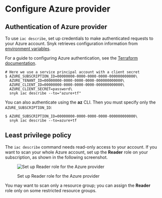 # Configure Azure provider

## Authentication of Azure provider

To use `iac describe`, set up credentials to make authenticated requests to your Azure account. Snyk retrieves configuration information from [environment variables](https://docs.microsoft.com/en-us/azure/developer/go/azure-sdk-authorization#use-environment-based-authentication).

For a guide to configuring Azure authentication, see the [Terraform documentation](https://registry.terraform.io/providers/hashicorp/azurerm/latest/docs#authenticating-to-azure).

```
# Here we use a service principal account with a client secret
$ AZURE_SUBSCRIPTION_ID=00000000-0000-0000-0000-000000000000\
  AZURE_TENANT_ID=00000000-0000-0000-0000-000000000000\
  AZURE_CLIENT_ID=00000000-0000-0000-0000-000000000000\
  AZURE_CLIENT_SECRET=password\
  snyk iac describe --to="azure+tf"
```

You can also authenticate using the **az** CLI. Then you must specify only the `AZURE_SUBSCRIPTION_ID`:

```
$ AZURE_SUBSCRIPTION_ID=00000000-0000-0000-0000-000000000000\
  snyk iac describe --to=azure+tf
```

## Least privilege policy​ <a href="#least-privileged-policy" id="least-privileged-policy"></a>

The `iac describe` command needs read-only access to your account. If you want to scan your whole Azure account, set up the **Reader** role on your subscription, as shown in the following screenshot.

<figure><img src="https://docs.driftctl.com/assets/images/auth-d38df6fe7a4318ec9ebf82d0e5f9edae.png" alt="Set up Reader role for the Azure provider"><figcaption><p>Set up Reader role for the Azure provider</p></figcaption></figure>

You may want to scan only a resource group; you can assign the **Reader** role only on some restricted resource groups.
